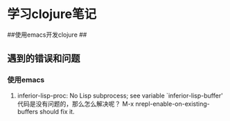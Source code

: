 # 学习clojure笔记 #

##使用emacs开发clojure  ##

## 遇到的错误和问题 ##
### 使用emacs ###
1) inferior-lisp-proc: No Lisp subprocess; see variable `inferior-lisp-buffer'
代码是没有问题的，那么怎么解决呢？
M-x nrepl-enable-on-existing-buffers should fix it.
